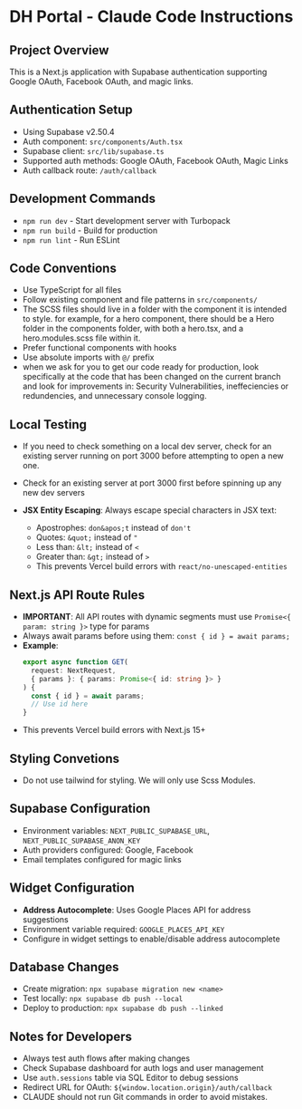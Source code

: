 # DH Portal - Claude Code Instructions

## Project Overview

This is a Next.js application with Supabase authentication supporting Google OAuth, Facebook OAuth, and magic links.

## Authentication Setup

- Using Supabase v2.50.4
- Auth component: `src/components/Auth.tsx`
- Supabase client: `src/lib/supabase.ts`
- Supported auth methods: Google OAuth, Facebook OAuth, Magic Links
- Auth callback route: `/auth/callback`

## Development Commands

- `npm run dev` - Start development server with Turbopack
- `npm run build` - Build for production
- `npm run lint` - Run ESLint

## Code Conventions

- Use TypeScript for all files
- Follow existing component and file patterns in `src/components/`
- The SCSS files should live in a folder with the component it is intended to style. for example, for a hero component, there should be a Hero folder in the components folder, with both a hero.tsx, and a hero.modules.scss file within it.
- Prefer functional components with hooks
- Use absolute imports with `@/` prefix
- when we ask for you to get our code ready for production, look specifically at the code that has been changed on the current branch and look for improvements in: Security Vulnerabilities, ineffeciencies or redundencies, and unnecessary console logging.

## Local Testing

- If you need to check something on a local dev server, check for an existing server running on port 3000 before attempting to open a new one.
- Check for an existing server at port 3000 first before spinning up any new dev servers

- **JSX Entity Escaping**: Always escape special characters in JSX text:
  - Apostrophes: `don&apos;t` instead of `don't`
  - Quotes: `&quot;` instead of `"`
  - Less than: `&lt;` instead of `<`
  - Greater than: `&gt;` instead of `>`
  - This prevents Vercel build errors with `react/no-unescaped-entities`

## Next.js API Route Rules

- **IMPORTANT**: All API routes with dynamic segments must use `Promise<{ param: string }>` type for params
- Always await params before using them: `const { id } = await params;`
- **Example**:
  ```typescript
  export async function GET(
    request: NextRequest,
    { params }: { params: Promise<{ id: string }> }
  ) {
    const { id } = await params;
    // Use id here
  }
  ```
- This prevents Vercel build errors with Next.js 15+

## Styling Convetions

- Do not use tailwind for styling. We will only use Scss Modules.

## Supabase Configuration

- Environment variables: `NEXT_PUBLIC_SUPABASE_URL`, `NEXT_PUBLIC_SUPABASE_ANON_KEY`
- Auth providers configured: Google, Facebook
- Email templates configured for magic links

## Widget Configuration

- **Address Autocomplete**: Uses Google Places API for address suggestions
- Environment variable required: `GOOGLE_PLACES_API_KEY`
- Configure in widget settings to enable/disable address autocomplete

## Database Changes

- Create migration: `npx supabase migration new <name>`
- Test locally: `npx supabase db push --local`
- Deploy to production: `npx supabase db push --linked`

## Notes for Developers

- Always test auth flows after making changes
- Check Supabase dashboard for auth logs and user management
- Use `auth.sessions` table via SQL Editor to debug sessions
- Redirect URL for OAuth: `${window.location.origin}/auth/callback`
- CLAUDE should not run Git commands in order to avoid mistakes.
